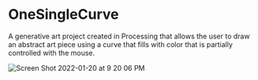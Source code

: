 # OneSingleCurve
A generative art project created in Processing that allows the user to draw an abstract art piece using a curve that fills with color that is partially controlled with the mouse.


![Screen Shot 2022-01-20 at 9 20 06 PM](https://user-images.githubusercontent.com/93014948/150459971-74759a56-b1ec-44a4-9b52-1b78a25e347e.png)
